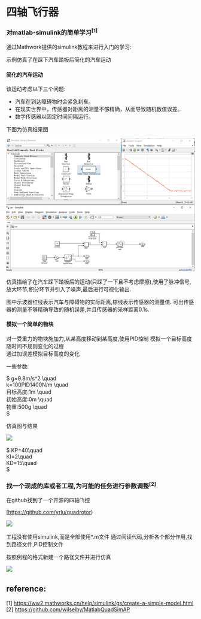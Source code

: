 # 四轴飞行器


### 对matlab-simulink的简单学习<sup>[1]</sup>

通过Mathwork提供的simulink教程来进行入门的学习:

示例仿真了在踩下汽车踏板后简化的汽车运动

#### 简化的汽车运动

该运动考虑以下三个问题:

- 汽车在到达障碍物时会紧急刹车。
- 在现实世界中，传感器对距离的测量不够精确，从而导致随机数值误差。
- 数字传感器以固定时间间隔运行。

下图为仿真结果图

![](./simu.png)

仿真描绘了在汽车踩下踏板后的运动(只踩了一下且不考虑摩擦),使用了脉冲信号,放大环节,积分环节并引入了噪声,最后进行可视化输出.

图中示波器红线表示汽车与障碍物的实际距离,棕线表示传感器的测量值.
可出传感器的测量不够精确导致的随机误差,并且传感器的采样距离0.1s.

#### 模拟一个简单的物块

对一受重力的物块施加力,从某高度移动到某高度,使用PID控制
模拟一个目标高度随时间不规则变化的过程  
通过加误差模拟目标高度的变化  

一些参数:

$
g=9.8m/s^2 \quad  
k=100PID1400N/m \quad  
目标高度:1m \quad  
初始高度:0m \quad  
物重:500g \quad  
$

仿真图与结果

![](/home/linda/Ctrl-lab/Control_Lab_Assignment/src/quadrotor/simu1.png)

$
KP=40\quad  
KI=2\quad  
KD=15\quad  
$

### 找一个现成的库或者工程,为可能的任务进行参数调整<sup>[2]</sup>

在github找到了一个开源的四轴飞控

[https://github.com/yrlu/quadrotor)

![](/home/linda/Ctrl-lab/Control_Lab_Assignment/src/quadrotor/simu4.png)

工程没有使用simulink,而是全部使用\*.m文件
通过阅读代码,分析各个部分作用,找到路径文件,PID控制文件

按照例程的格式新建一个路径文件并进行仿真

![](/home/linda/Ctrl-lab/Control_Lab_Assignment/src/quadrotor/simu3.png)



## reference:
[1]  https://ww2.mathworks.cn/help/simulink/gs/create-a-simple-model.html  
[2] https://github.com/wilselby/MatlabQuadSimAP  

